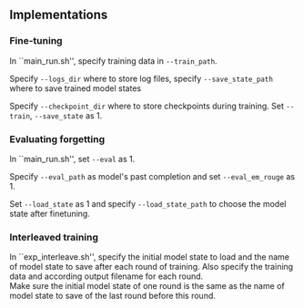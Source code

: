 ## Implementations
### Fine-tuning 
In ``main_run.sh'', 
specify training data in ```--train_path```.

Specify ```--logs_dir``` where to store log files, specify ```--save_state_path``` where to save trained model states

Specify ```--checkpoint_dir``` where to store checkpoints during training.
 Set ```--train```, ```--save_state``` as 1.  

 ### Evaluating forgetting 
 In ``main_run.sh'', set ```--eval``` as 1. 
 
 Specify ```--eval_path``` as model's past completion and set ```--eval_em_rouge``` as 1. 
 
 Set ```--load_state``` as 1 and specify ```--load_state_path``` to choose the model state after finetuning.  
 
### Interleaved training  
In ``exp_interleave.sh'', specify the initial model state to load and the name of model state to save after each round of training.  Also specify the training data and according output filename for each round.  
Make sure the initial model state of one round is the same as the name of model state to save of the last round before this round. 
